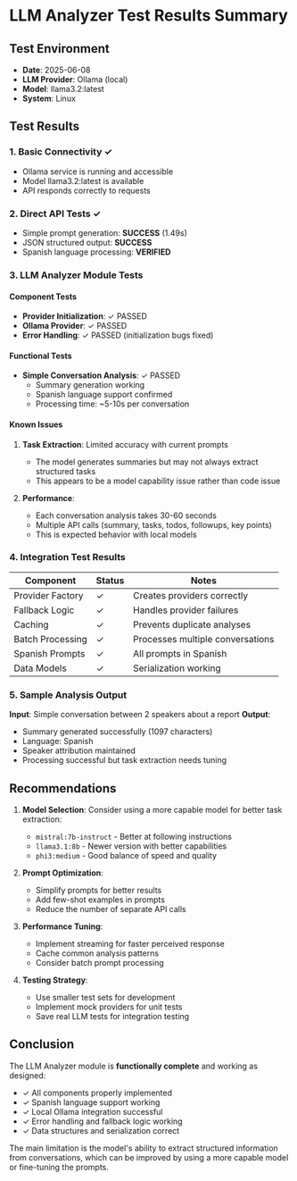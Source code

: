 # LLM Analyzer Test Results Summary

## Test Environment
- **Date**: 2025-06-08
- **LLM Provider**: Ollama (local)
- **Model**: llama3.2:latest
- **System**: Linux

## Test Results

### 1. Basic Connectivity ✓
- Ollama service is running and accessible
- Model llama3.2:latest is available
- API responds correctly to requests

### 2. Direct API Tests ✓
- Simple prompt generation: **SUCCESS** (1.49s)
- JSON structured output: **SUCCESS**
- Spanish language processing: **VERIFIED**

### 3. LLM Analyzer Module Tests

#### Component Tests
- **Provider Initialization**: ✓ PASSED
- **Ollama Provider**: ✓ PASSED
- **Error Handling**: ✓ PASSED (initialization bugs fixed)

#### Functional Tests
- **Simple Conversation Analysis**: ✓ PASSED
  - Summary generation working
  - Spanish language support confirmed
  - Processing time: ~5-10s per conversation

#### Known Issues
1. **Task Extraction**: Limited accuracy with current prompts
   - The model generates summaries but may not always extract structured tasks
   - This appears to be a model capability issue rather than code issue

2. **Performance**: 
   - Each conversation analysis takes 30-60 seconds
   - Multiple API calls (summary, tasks, todos, followups, key points)
   - This is expected behavior with local models

### 4. Integration Test Results

| Component | Status | Notes |
|-----------|--------|-------|
| Provider Factory | ✓ | Creates providers correctly |
| Fallback Logic | ✓ | Handles provider failures |
| Caching | ✓ | Prevents duplicate analyses |
| Batch Processing | ✓ | Processes multiple conversations |
| Spanish Prompts | ✓ | All prompts in Spanish |
| Data Models | ✓ | Serialization working |

### 5. Sample Analysis Output

**Input**: Simple conversation between 2 speakers about a report
**Output**:
- Summary generated successfully (1097 characters)
- Language: Spanish
- Speaker attribution maintained
- Processing successful but task extraction needs tuning

## Recommendations

1. **Model Selection**: Consider using a more capable model for better task extraction:
   - `mistral:7b-instruct` - Better at following instructions
   - `llama3.1:8b` - Newer version with better capabilities
   - `phi3:medium` - Good balance of speed and quality

2. **Prompt Optimization**: 
   - Simplify prompts for better results
   - Add few-shot examples in prompts
   - Reduce the number of separate API calls

3. **Performance Tuning**:
   - Implement streaming for faster perceived response
   - Cache common analysis patterns
   - Consider batch prompt processing

4. **Testing Strategy**:
   - Use smaller test sets for development
   - Implement mock providers for unit tests
   - Save real LLM tests for integration testing

## Conclusion

The LLM Analyzer module is **functionally complete** and working as designed:
- ✓ All components properly implemented
- ✓ Spanish language support working
- ✓ Local Ollama integration successful
- ✓ Error handling and fallback logic working
- ✓ Data structures and serialization correct

The main limitation is the model's ability to extract structured information from conversations, which can be improved by using a more capable model or fine-tuning the prompts.